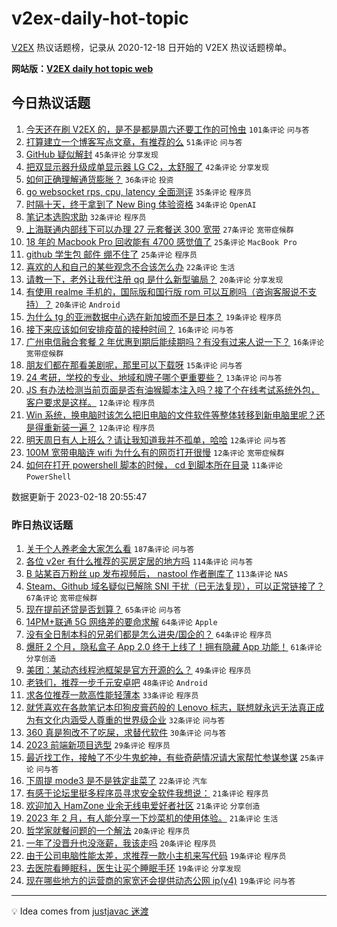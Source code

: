 # v2ex-daily-hot-topic

[V2EX](https://www.v2ex.com/) 热议话题榜，记录从 2020-12-18 日开始的 V2EX 热议话题榜单。

**网站版：[V2EX daily hot topic web](https://boojack.github.io/v2ex-daily-hot-topic-web/)**

## 今日热议话题

<!-- TODAY BEGIN -->

1. [今天还在刷 V2EX 的，是不是都是周六还要工作的可怜虫](https://www.v2ex.com/t/917154) `101条评论` `问与答`
1. [打算建立一个博客写点文章，有推荐的么](https://www.v2ex.com/t/917124) `51条评论` `问与答`
1. [GitHub 疑似解封](https://www.v2ex.com/t/917108) `45条评论` `分享发现`
1. [把双显示器升级成单显示器 LG C2，太舒服了](https://www.v2ex.com/t/917110) `42条评论` `分享发现`
1. [如何正确理解通货膨胀？](https://www.v2ex.com/t/917150) `36条评论` `投资`
1. [go websocket rps, cpu, latency 全面测评](https://www.v2ex.com/t/917122) `35条评论` `程序员`
1. [时隔十天，终于拿到了 New Bing 体验资格](https://www.v2ex.com/t/917107) `34条评论` `OpenAI`
1. [笔记本选购求助](https://www.v2ex.com/t/917128) `32条评论` `程序员`
1. [上海联通内部线下可以办理 27 元套餐送 300 宽带](https://www.v2ex.com/t/917184) `27条评论` `宽带症候群`
1. [18 年的 Macbook Pro 回收能有 4700 感觉值了](https://www.v2ex.com/t/917116) `25条评论` `MacBook Pro`
1. [github 学生包 邮件 绷不住了](https://www.v2ex.com/t/917119) `25条评论` `程序员`
1. [喜欢的人和自己的某些观念不合该怎么办](https://www.v2ex.com/t/917265) `22条评论` `生活`
1. [请教一下，老外让我代注册 qq 是什么新型骗局？](https://www.v2ex.com/t/917222) `20条评论` `分享发现`
1. [有使用 realme 手机的，国际版和国行版 rom 可以互刷吗（咨询客服说不支持）？](https://www.v2ex.com/t/917159) `20条评论` `Android`
1. [为什么 tg 的亚洲数据中心选在新加坡而不是日本？](https://www.v2ex.com/t/917245) `19条评论` `程序员`
1. [接下来应该如何安排疫苗的接种时间？](https://www.v2ex.com/t/917178) `16条评论` `问与答`
1. [广州电信融合套餐 2 年优惠到期后能续期吗？有没有过来人说一下？](https://www.v2ex.com/t/917118) `16条评论` `宽带症候群`
1. [朋友们都在那看美剧呢，那里可以下载呀](https://www.v2ex.com/t/917155) `15条评论` `问与答`
1. [24 考研，学校的专业、地域和牌子哪个更重要些？](https://www.v2ex.com/t/917164) `13条评论` `问与答`
1. [JS 有办法检测当前页面是否有油猴脚本注入吗？接了个在线考试系统外包，客户要求是这样。](https://www.v2ex.com/t/917250) `12条评论` `程序员`
1. [Win 系统，换电脑时该怎么把旧电脑的文件软件等整体转移到新电脑里呢？还是得重新装一遍？](https://www.v2ex.com/t/917225) `12条评论` `程序员`
1. [明天周日有人上班么？请让我知道我并不孤单，哈哈](https://www.v2ex.com/t/917213) `12条评论` `问与答`
1. [100M 宽带电脑连 wifi 为什么有的网页打开很慢](https://www.v2ex.com/t/917115) `12条评论` `宽带症候群`
1. [如何在打开 powershell 脚本的时候， cd 到脚本所在目录](https://www.v2ex.com/t/917240) `11条评论` `PowerShell`

数据更新于 2023-02-18 20:55:47

<!-- TODAY END -->

### 昨日热议话题

<!-- YESTERDAY BEGIN -->

1. [关于个人养老金大家怎么看](https://www.v2ex.com/t/916854) `187条评论` `问与答`
1. [各位 v2er 有什么推荐的买房定居的地方吗](https://www.v2ex.com/t/916857) `114条评论` `问与答`
1. [B 站某百万粉丝 up 发布视频后， nastool 作者删库了](https://www.v2ex.com/t/916890) `113条评论` `NAS`
1. [Steam、Github 域名疑似已解除 SNI 干扰（已无法复现），可以正常链接了？](https://www.v2ex.com/t/916909) `67条评论` `宽带症候群`
1. [现在提前还贷是否划算？](https://www.v2ex.com/t/916834) `65条评论` `问与答`
1. [14PM+联通 5G 网络差的要命求解](https://www.v2ex.com/t/916845) `64条评论` `Apple`
1. [没有全日制本科的兄弟们都是怎么进央/国企的？](https://www.v2ex.com/t/916876) `64条评论` `程序员`
1. [爆肝 2 个月，隐私盒子 App 2.0 终于上线了！拥有隐藏 App 功能！](https://www.v2ex.com/t/916821) `61条评论` `分享创造`
1. [美团：某动态线程池框架是官方开源的么？](https://www.v2ex.com/t/916816) `49条评论` `程序员`
1. [老铁们，推荐一步千元安卓吧](https://www.v2ex.com/t/916893) `48条评论` `Android`
1. [求各位推荐一款高性能轻薄本](https://www.v2ex.com/t/917060) `33条评论` `程序员`
1. [就凭喜欢在各款笔记本印狗皮膏药般的 Lenovo 标志，联想就永远无法真正成为有文化内涵受人尊重的世界级企业](https://www.v2ex.com/t/916980) `32条评论` `问与答`
1. [360 真是狗改不了吃屎，求替代软件](https://www.v2ex.com/t/916963) `30条评论` `问与答`
1. [2023 前端新项目选型](https://www.v2ex.com/t/916984) `29条评论` `程序员`
1. [最近找工作，接触了不少牛鬼蛇神，有些奇葩情况请大家帮忙参谋参谋](https://www.v2ex.com/t/916932) `25条评论` `问与答`
1. [下周提 mode3 是不是铁定韭菜了](https://www.v2ex.com/t/916931) `22条评论` `汽车`
1. [有感于论坛里挺多程序员寻求安全软件我想说：](https://www.v2ex.com/t/916977) `21条评论` `程序员`
1. [欢迎加入 HamZone 业余无线电爱好者社区](https://www.v2ex.com/t/916923) `21条评论` `分享创造`
1. [2023 年 2 月，有人能分享一下炒菜机的使用体验。](https://www.v2ex.com/t/916826) `21条评论` `生活`
1. [哲学家就餐问题的一个解法](https://www.v2ex.com/t/917039) `20条评论` `程序员`
1. [一年了没晋升也没涨薪，我该走吗](https://www.v2ex.com/t/917025) `20条评论` `程序员`
1. [由于公司电脑性能太差，求推荐一款小主机来写代码](https://www.v2ex.com/t/917008) `19条评论` `程序员`
1. [去医院看睡眠科，医生让买个睡眠手环](https://www.v2ex.com/t/916941) `19条评论` `分享发现`
1. [现在哪些地方的运营商的家宽还会提供动态公网 ip(v4)](https://www.v2ex.com/t/916824) `19条评论` `问与答`

<!-- YESTERDAY END -->

---

💡 Idea comes from [justjavac 迷渡](https://github.com/justjavac/)

